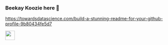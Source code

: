 ### Beekay Koozie here 👋
https://towardsdatascience.com/build-a-stunning-readme-for-your-github-profile-9b80434fe5d7

<img src="https://raw.githubusercontent.com/MartinHeinz/MartinHeinz/master/tenor.gif" width="30px">
<!--
**GaelKBertrand/GaelKBertrand** is a ✨ _special_ ✨ repository because its `README.md` (this file) appears on your GitHub profile.

Here are some ideas to get you started:

- 🔭 I’m currently working on ...
- 🌱 I’m currently learning ...
- 👯 I’m looking to collaborate on ...
- 🤔 I’m looking for help with ...
- 💬 Ask me about ...
- 📫 How to reach me: ...
- 😄 Pronouns: ...
- ⚡ Fun fact: ...
-->
